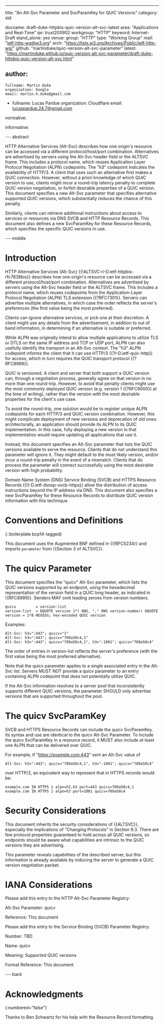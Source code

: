 ---
title: "An Alt-Svc Parameter and SvcParamKey for QUIC Versions"
category: std

docname: draft-duke-httpbis-quic-version-alt-svc-latest
area: "Applications and Real-Time"
ipr: trust200902
workgroup: "HTTP"
keyword: Internet-Draft
stand_alone: yes
venue:
  group: "HTTP"
  type: "Working Group"
  mail: "ietf-http-wg@w3.org"
  arch: "https://lists.w3.org/Archives/Public/ietf-http-wg/"
  github: "martinduke/quic-version-alt-svc-parameter"
  latest: "https://martinduke.github.io/quic-version-alt-svc-parameter/draft-duke-httpbis-quic-version-alt-svc.html"

author:
 -
    fullname: Martin Duke
    organization: Google
    email: martin.h.duke@gmail.com

 -
    fullname: Lucas Pardue
    organization: Cloudflare
    email: lucaspardue.24.7@gmail.com

normative:


informative:


--- abstract

HTTP Alternative Services (Alt-Svc) describes how one origin's resource can be
accessed via a different protocol/host/port combination. Alternatives are
advertised by servers using the Alt-Svc header field or the ALTSVC frame. This
includes a protocol name, which reuses Application Layer Protocol Negotiation
(ALPN) codepoints. The "h3" codepoint indicates the availability of HTTP/3. A
client that uses such an alternative first makes a QUIC connection. However,
without a priori knowledge of which QUIC version to use, clients might incur a
round-trip latency penalty to complete QUIC version negotiation, or forfeit
desirable properties of a QUIC version. This document specifies a new Alt-Svc
parameter that specifies alternative supported QUIC versions, which
substantially reduces the chance of this penalty.

Similarly, clients can retrieve additional instructions about access to services
or resources via DNS SVCB and HTTP Resource Records. This document also defines
a new SvcParamKey for these Resource Records, which specifies the specific QUIC
versions in use.

--- middle

# Introduction

HTTP Alternative Services (Alt-Svc) {{!ALTSVC=I-D.ietf-httpbis-rfc7838bis}}
describes how one origin's resource can be accessed via a different
protocol/host/port combination. Alternatives are advertised by servers using the
Alt-Svc header field or the ALTSVC frame. This includes a protocol name, which
reuses codepoints from the Application-Layer Protocol Negotiation (ALPN) TLS
extension {{?RFC7301}}. Servers can advertise multiple alternatives, in which
case the order reflects the server's preferences (the first value being the most
preferred).

Clients can ignore alternative services, or pick one at their discretion. A
client might use any details from the advertisement, in addition to out of
band information, in determining if an alternative is suitable or preferred.

While ALPN was originally intend to allow multiple applications to utilize TLS
or DTLS on the same IP address and TCP or UDP port, ALPN can also usefully
identify the transport in an Alt-Svc context. The "h3" ALPN codepoint informs
the client that it can use HTTP/3 {{?I-D.ietf-quic-http}} for access, which in
turn requires the QUIC transport protocol {{?RFC8999}}.

QUIC is versioned. A client and server that both support a QUIC version can,
through a negotiation process, generally agree on that version in no more than
one round-trip. However, to avoid that penalty clients might use the most
commonly deployed QUIC version (e.g. version 1 {{?RFC9000}} at the time of
writing), rather than the version with the most desirable properties for the
client's use case.

To avoid the round-trip, one solution would be to register unique ALPN
codepoints for each HTTP/3 and QUIC version combination. However, this might
complicate deployment of new versions and deprecation of old ones:
architecturally, an application should provide its ALPN to its QUIC
implementation. In this case, fully deploying a new version in that
implementation would require updating all applications that use it.

Instead, this document specifies an Alt-Svc parameter that lists the QUIC
versions available to serve the resource. Clients that do not understand this
parameter will ignore it. They might default to the most likely version, and/or
incur a round-trip penalty in the event of a mismatch. Clients that do process
the parameter will connect successfully using the most desirable version with
high probability.

Domain Name System (DNS) Service Binding (SVCB) and HTTPS Resource Records
{{!I-D.ietf-dsnop-svcb-https}} allow the distribution of access instructions
beyond the IP address via DNS. This document also specifies a new SvcParamKey
for these Resource Records to distribute QUIC version information with this
technique.


# Conventions and Definitions

{::boilerplate bcp14-tagged}

This document uses the Augmented BNF defined in {{!RFC5234}} and imports
`parameter` from {{Section 3 of ALTSVC}}.

# The quicv Parameter

This document specifies the "quicv" Alt-Svc parameter, which lists the QUIC
versions supported by an endpoint, using the hexadecimal representation of the
version field in a QUIC long header, as indicated in {{RFC8999}}. Senders MAY
omit leading zeroes from version numbers.

~~~ abnf
quicv         = version-list
version-list  = DQUOTE version 1*( OWS, "," OWS version-number) DQUOTE
version = 1*8 HEXDIG; hex-encoded QUIC version
~~~

Examples:

~~~
Alt-Svc: h3=":443"; quicv="1"
Alt-Svc: h3=":443"; quicv="709a50c4,1"
Alt-Svc: h3=":443"; quicv="709a50c4,1", h3=":1001"; quicv="709a50c4"
~~~

The order of entries in version-list reflects the server's preference (with the
first value being the most preferred alternative).

Note that the quicv parameter applies to a single associated entry in the
Alt-Svc list. Servers MUST NOT provide a quicv parameter to an entry containing
ALPN codepoint that does not potentially utilize QUIC.

If the Alt-Svc information resolves to a server pool that inconsistently
supports different QUIC versions, the parameter SHOULD only advertise versions
that are supported throughout the pool.

# The quicv SvcParamKey

SVCB and HTTPS Resource Records can include the quicv SvcParamKey. Its syntax
and use are identical to the quicv Alt-Svc Parameter. To include the quicv
SvcParamKey in a resource record, it MUST also include at least one ALPN that
can be delivered over QUIC.

For example, if "https://example.com:443" sent an Alt-Svc value of

~~~
Alt-Svc: h3=":443"; quicv="709a50c4,1", h3=":1001"; quicv="709a50c4"
~~~

over HTTP/2, an equivalent way to represent that in HTTPS records would be:

~~~
example.com IN HTTPS 1 alpn=h2,h3 port=443 quicv=709a50c4,1
example.com IN HTTPS 1 alpn=h3 port=1001 quicv=709a50c4
~~~

# Security Considerations


This document inherits the security considerations of {{ALTSVC}}, especially
the implications of "Changing Protocols" in Section 9.3. There are few
protocol properties guaranteed to hold across all QUIC versions, so endpoints
should be aware what capabilities are intrinsic to the QUIC versions they are
advertising.

This parameter reveals capabilities of the described server, but this
information is already available by inducing the server to generate a QUIC
version negotiation packet.


# IANA Considerations

Please add this entry to the HTTP Alt-Svc Parameter Registry:

Alt-Svc Parameter: quicv

Reference: This document

Please add this entry to the Service Binding (SVCB) Parameter Registry:

Number: TBD

Name: quicv

Meaning: Supported QUIC versions

Format Reference: This document


--- back

# Acknowledgments
{:numbered="false"}

Thanks to Ben Schwartz for his help with the Resource Record formatting.
